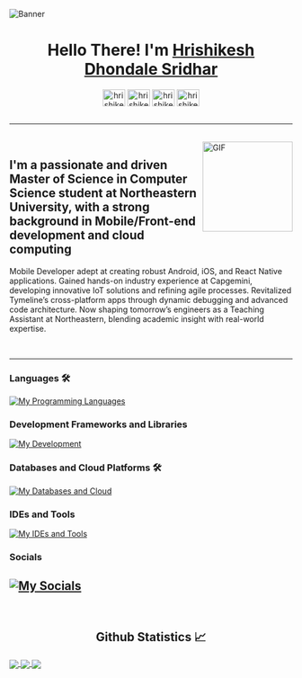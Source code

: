 ![Banner](https://github.com/user-attachments/assets/119331f3-2d16-4a3f-a221-6f827c387b3b)



<h1 align="center">Hello There! I'm <a href='https://github.com/Hrishikesh-DS' target="_blank">Hrishikesh Dhondale Sridhar</a> </h1>

<p align='center'>
<a href="https://www.linkedin.com/in/hrishikesh-dhondale-0344b1170/" target="blank"><img align="center" src="https://raw.githubusercontent.com/rahuldkjain/github-profile-readme-generator/master/src/images/icons/Social/linked-in-alt.svg" alt="hrishikeshds" height="30" width="40" /></a>
<a href="https://github.com/Hrishikesh-DS" target="blank"><img align="center" src="https://raw.githubusercontent.com/rahuldkjain/github-profile-readme-generator/master/src/images/icons/Social/github.svg" alt="hrishikeshds" height="30" width="40" /></a>
<a href="https://leetcode.com/u/Hrishikesh-DS/" target="blank"><img align="center" src="https://raw.githubusercontent.com/rahuldkjain/github-profile-readme-generator/master/src/images/icons/Social/leet-code.svg" alt="hrishikeshds" height="30" width="40" /></a>
<a href="https://www.hackerrank.com/profile/dshrishikesh" target="blank"><img align="center" src="https://raw.githubusercontent.com/rahuldkjain/github-profile-readme-generator/master/src/images/icons/Social/hackerrank.svg" alt="hrishikeshds" height="30" width="40" /></a>
<br><br>

---

<br>
<img align="right" alt="GIF" height="160px" src="https://media.giphy.com/media/du3J3cXyzhj75IOgvA/giphy.gif" />

## I'm a passionate and driven Master of Science in Computer Science student at Northeastern University, with a strong background in Mobile/Front-end development and cloud computing  

Mobile Developer adept at creating robust Android, iOS, and React Native applications. Gained hands-on industry experience at Capgemini, developing innovative IoT solutions and refining agile processes. Revitalized Tymeline’s cross-platform apps through dynamic debugging and advanced code architecture. Now shaping tomorrow’s engineers as a Teaching Assistant at Northeastern, blending academic insight with real-world expertise.

<br>

---

### Languages 🛠 
[![My Programming Languages](https://skillicons.dev/icons?i=kotlin,java,python,html,css)](https://skillicons.dev)

### Development Frameworks and Libraries
[![My Development](https://skillicons.dev/icons?i=androidstudio,gradle,react,swift)](https://skillicons.dev)

### Databases and Cloud Platforms 🛠 
[![My Databases and Cloud](https://skillicons.dev/icons?i=mongodb,mysql,sqlite,firebase,aws)](https://skillicons.dev)

### IDEs and Tools
[![My IDEs and Tools](https://skillicons.dev/icons?i=androidstudio,idea,vscode,git,github,figma,postman)](https://skillicons.dev)

### Socials
[![My Socials](https://skillicons.dev/icons?i=linkedin,instagram)](https://skillicons.dev)
---

<br/>
<h2 align="center"> Github Statistics 📈 </h2>
 
<a href="https://github.com/anuraghazra/github-readme-stats">
  <img align="center" src="https://github-readme-stats.vercel.app/api?username=Hrishikesh-DS&theme=dark&hide_border=true" />
</a>
<a href="https://github.com/anuraghazra/github-readme-stats">
  <img align="center" src="https://github-readme-stats.vercel.app/api/top-langs/?username=Hrishikesh-DS&layout=compact&theme=dark&hide_border=true" />
</a>
<a href="https://github.com/anuraghazra/github-readme-stats">
  <img align="center" src="http://github-readme-streak-stats.herokuapp.com?user=Hrishikesh-DS&theme=dark&hide_border=true&date_format=M%20j%5B%2C%20Y%5D" />
</a><br><br>

<!--START_SECTION:waka-->


<!--END_SECTION:waka-->
<!-- 
![Snake animation](https://github.com/Vaibhav2002/Vaibhav2002/blob/output/github-contribution-snake.svg) -->
